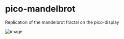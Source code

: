 # pico-mandelbrot
Replication of the mandelbrot fractal on the pico-display

![image](https://github.com/eheywood/pico-mandelbrot/assets/99255487/9b7c191b-bdfe-49e6-95db-dfd2503853b9)
